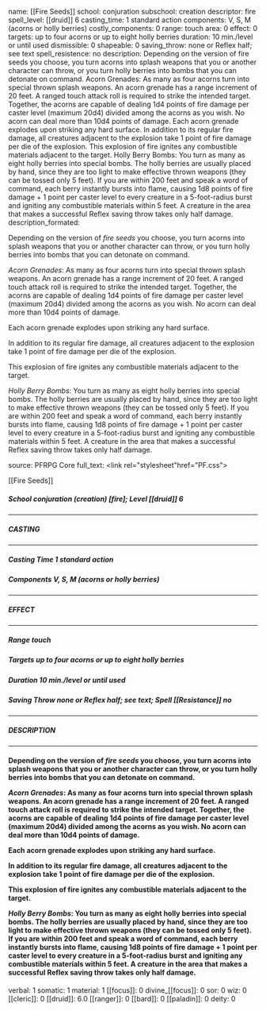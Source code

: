 name: [[Fire Seeds]]
school: conjuration
subschool: creation
descriptor: fire
spell_level: [[druid]] 6
casting_time: 1 standard action
components: V, S, M (acorns or holly berries)
costly_components: 0
range: touch
area: 0
effect: 0
targets: up to four acorns or up to eight holly berries
duration: 10 min./level or until used
dismissible: 0
shapeable: 0
saving_throw: none or Reflex half; see text
spell_resistence: no
description: Depending on the version of fire seeds you choose, you turn acorns into splash weapons that you or another character can throw, or you turn holly berries into bombs that you can detonate on command.  Acorn Grenades: As many as four acorns turn into special thrown splash weapons. An acorn grenade has a range increment of 20 feet. A ranged touch attack roll is required to strike the intended target. Together, the acorns are capable of dealing 1d4 points of fire damage per caster level (maximum 20d4) divided among the acorns as you wish. No acorn can deal more than 10d4 points of damage.  Each acorn grenade explodes upon striking any hard surface.  In addition to its regular fire damage, all creatures adjacent to the explosion take 1 point of fire damage per die of the explosion.  This explosion of fire ignites any combustible materials adjacent to the target.  Holly Berry Bombs: You turn as many as eight holly berries into special bombs. The holly berries are usually placed by hand, since they are too light to make effective thrown weapons (they can be tossed only 5 feet). If you are within 200 feet and speak a word of command, each berry instantly bursts into flame, causing 1d8 points of fire damage + 1 point per caster level to every creature in a 5-foot-radius burst and igniting any combustible materials within 5 feet. A creature in the area that makes a successful Reflex saving throw takes only half damage.
description_formated: <p>Depending on the version of <i>fire seeds</i> you choose, you turn acorns into splash weapons that you or another character can throw, or you turn holly berries into bombs that you can detonate on command.</p><p><i>Acorn Grenades</i>: As many as four acorns turn into special thrown splash weapons. An acorn grenade has a range increment of 20 feet. A ranged touch attack roll is required to strike the intended target. Together, the acorns are capable of dealing 1d4 points of fire damage per caster level (maximum 20d4) divided among the acorns as you wish. No acorn can deal more than 10d4 points of damage.</p><p>Each acorn grenade explodes upon striking any hard surface.</p><p>In addition to its regular fire damage, all creatures adjacent to the explosion take 1 point of fire damage per die of the explosion.</p><p>This explosion of fire ignites any combustible materials adjacent to the target.</p><p><i>Holly Berry Bombs</i>: You turn as many as eight holly berries into special bombs. The holly berries are usually placed by hand, since they are too light to make effective thrown weapons (they can be tossed only 5 feet). If you are within 200 feet and speak a word of command, each berry instantly bursts into flame, causing 1d8 points of fire damage + 1 point per caster level to every creature in a 5-foot-radius burst and igniting any combustible materials within 5 feet. A creature in the area that makes a successful Reflex saving throw takes only half damage.</p>
source: PFRPG Core
full_text: <link rel="stylesheet"href="PF.css"><div class="heading"><p class="alignleft">[[Fire Seeds]]</p><div style="clear: both;"></div></div><div><h5><b>School </b>conjuration (creation) [fire]; <b>Level </b>[[druid]] 6</h5></div><hr/><div><h5><b>CASTING</b></h5></div><hr/><div><h5><b>Casting Time </b>1 standard action</h5><h5><b>Components </b>V, S, M (acorns or holly berries)</h5></div><hr/><div><h5><b>EFFECT</b></h5></div><hr/><div><h5><b>Range </b>touch</h5><h5><b>Targets </b>up to four acorns or up to eight holly berries</h5><h5><b>Duration </b>10 min./level or until used</h5><h5><b>Saving Throw </b>none or Reflex half; see text; <b>Spell [[Resistance]] </b>no</h5></div><hr/><div><h5><b>DESCRIPTION</b></h5></div><hr/><div><h4><p>Depending on the version of <i>fire seeds</i> you choose, you turn acorns into splash weapons that you or another character can throw, or you turn holly berries into bombs that you can detonate on command.</p><p><i>Acorn Grenades</i>: As many as four acorns turn into special thrown splash weapons. An acorn grenade has a range increment of 20 feet. A ranged touch attack roll is required to strike the intended target. Together, the acorns are capable of dealing 1d4 points of fire damage per caster level (maximum 20d4) divided among the acorns as you wish. No acorn can deal more than 10d4 points of damage.</p><p>Each acorn grenade explodes upon striking any hard surface.</p><p>In addition to its regular fire damage, all creatures adjacent to the explosion take 1 point of fire damage per die of the explosion.</p><p>This explosion of fire ignites any combustible materials adjacent to the target.</p><p><i>Holly Berry Bombs</i>: You turn as many as eight holly berries into special bombs. The holly berries are usually placed by hand, since they are too light to make effective thrown weapons (they can be tossed only 5 feet). If you are within 200 feet and speak a word of command, each berry instantly bursts into flame, causing 1d8 points of fire damage + 1 point per caster level to every creature in a 5-foot-radius burst and igniting any combustible materials within 5 feet. A creature in the area that makes a successful Reflex saving throw takes only half damage.</p></h4></div>
verbal: 1
somatic: 1
material: 1
[[focus]]: 0
divine_[[focus]]: 0
sor: 0
wiz: 0
[[cleric]]: 0
[[druid]]: 6.0
[[ranger]]: 0
[[bard]]: 0
[[paladin]]: 0
deity: 0
